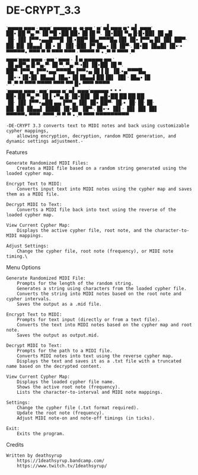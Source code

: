# DE-CRYPT_3.3

·▄▄▄▄  ▄▄▄ . ▄▄▄· ▄▄▄▄▄ ▄ .▄.▄▄ ·  ▄· ▄▌▄▄▄  ▄• ▄▌ ▄▄▄·        
██▪ ██ ▀▄.▀·▐█ ▀█ •██  ██▪▐█▐█ ▀. ▐█▪██▌▀▄ █·█▪██▌▐█ ▄█        
▐█· ▐█▌▐▀▀▪▄▄█▀▀█  ▐█.▪██▀▐█▄▀▀▀█▄▐█▌▐█▪▐▀▀▄ █▌▐█▌ ██▀·        
██. ██ ▐█▄▄▌▐█ ▪▐▌ ▐█▌·██▌▐▀▐█▄▪▐█ ▐█▀·.▐█•█▌▐█▄█▌▐█▪·•        
▀▀▀▀▀•  ▀▀▀  ▀  ▀  ▀▀▀ ▀▀▀ · ▀▀▀▀   ▀ • .▀  ▀ ▀▀▀ .▀           
 ▄▄▄·▄▄▄  ▄▄▄ ..▄▄ · ▄▄▄ . ▐ ▄ ▄▄▄▄▄.▄▄ ·                      
▐█ ▄█▀▄ █·▀▄.▀·▐█ ▀. ▀▄.▀·•█▌▐█•██  ▐█ ▀.                      
 ██▀·▐▀▀▄ ▐▀▀▪▄▄▀▀▀█▄▐▀▀▪▄▐█▐▐▌ ▐█.▪▄▀▀▀█▄                     
▐█▪·•▐█•█▌▐█▄▄▌▐█▄▪▐█▐█▄▄▌██▐█▌ ▐█▌·▐█▄▪▐█                     
.▀   .▀  ▀ ▀▀▀  ▀▀▀▀  ▀▀▀ ▀▀ █▪ ▀▀▀  ▀▀▀▀                      
·▄▄▄▄  ▄▄▄ . ▄▄· ▄▄▄   ▄· ▄▌ ▄▄▄·▄▄▄▄▄    ▪  ▪  ▪              
██▪ ██ ▀▄.▀·▐█ ▌▪▀▄ █·▐█▪██▌▐█ ▄█•██      ██ ██ ██             
▐█· ▐█▌▐▀▀▪▄██ ▄▄▐▀▀▄ ▐█▌▐█▪ ██▀· ▐█.▪    ▐█·▐█·▐█·            
██. ██ ▐█▄▄▌▐███▌▐█•█▌ ▐█▀·.▐█▪·• ▐█▌·    ▐█▌▐█▌▐█▌            
▀▀▀▀▀•  ▀▀▀ ·▀▀▀ .▀  ▀  ▀ • .▀    ▀▀▀     ▀▀▀▀▀▀▀▀▀            

	-DE-CRYPT 3.3 converts text to MIDI notes and back using customizable cypher mappings, 
		allowing encryption, decryption, random MIDI generation, and dynamic settings adjustment.-

Features

    Generate Randomized MIDI Files:
        Creates a MIDI file based on a random string generated using the loaded cypher map.

    Encrypt Text to MIDI:
        Converts input text into MIDI notes using the cypher map and saves them as a MIDI file.

    Decrypt MIDI to Text:
        Converts a MIDI file back into text using the reverse of the loaded cypher map.

    View Current Cypher Map:
        Displays the active cypher file, root note, and the character-to-MIDI mappings.

    Adjust Settings:
        Change the cypher file, root note (frequency), or MIDI note timing.\

Menu Options

    Generate Randomized MIDI File:
        Prompts for the length of the random string.
        Generates a string using characters from the loaded cypher file.
        Converts the string into MIDI notes based on the root note and cypher intervals.
        Saves the output as a .mid file.

    Encrypt Text to MIDI:
        Prompts for text input (directly or from a text file).
        Converts the text into MIDI notes based on the cypher map and root note.
        Saves the output as output.mid.

    Decrypt MIDI to Text:
        Prompts for the path to a MIDI file.
        Converts MIDI notes into text using the reverse cypher map.
        Displays the text and saves it as a .txt file with a truncated name based on the decrypted content.

    View Current Cypher Map:
        Displays the loaded cypher file name.
        Shows the active root note (frequency).
        Lists the character-to-interval and MIDI note mappings.

    Settings:
        Change the cypher file (.txt format required).
        Update the root note (frequency).
        Adjust MIDI note-on and note-off timings (in ticks).

    Exit:
        Exits the program.
		
Credits

	Written by deathsyrup
		https://1deathsyrup.bandcamp.com/
		https://www.twitch.tv/1deathsyrup/
